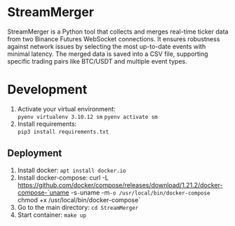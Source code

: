 # StreamMerger
StreamMerger is a Python tool that collects and merges real-time ticker data from two Binance Futures WebSocket connections. It ensures robustness against network issues by selecting the most up-to-date events with minimal latency. The merged data is saved into a CSV file, supporting specific trading pairs like BTC/USDT and multiple event types.

# Development
1. Activate your virtual environment:  
`pyenv virtualenv 3.10.12 sm`
`pyenv activate sm`  
2. Install requirements:  
`pip3 install requirements.txt`

## Deployment
1. Install docker: `apt install docker.io`
2. Install docker-compose: curl -L https://github.com/docker/compose/releases/download/1.21.2/docker-compose-`uname -s`-`uname -m` -o /usr/local/bin/docker-compose  
   `chmod +x /usr/local/bin/docker-compose`
3. Go to the main directory: `cd StreamMerger`
4. Start container: `make up`